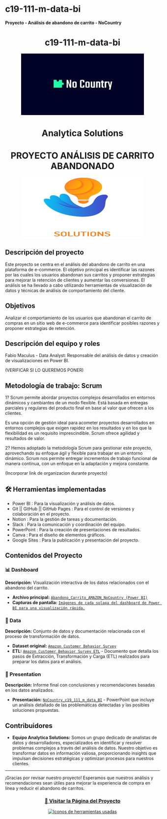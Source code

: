 # c19-111-m-data-bi
**Proyecto - Análisis de abandono de carrito - NoCountry**

<h1 align="center">c19-111-m-data-bi</h1>

<p align="center">
  <img width="400" height="200" src="img/NoCountry.png" alt="Logo de NoCountry">
</p>

<h1 align="center">Analytica Solutions</h1>
<h1 align="center">PROYECTO ANÁLISIS DE CARRITO ABANDONADO</h1>

<p align="center">
  <img width="400" height="200" src="img/Logo grande.png" alt="Logo de Analytica Solutions">
</p>

## Descripción del proyecto
Este proyecto se centra en el análisis del abandono de carrito en una plataforma de e-commerce. El objetivo principal es identificar las razones por las cuales los usuarios abandonan sus carritos y proponer estrategias para mejorar la retención de clientes y aumentar las conversiones. El análisis se ha llevado a cabo utilizando herramientas de visualización de datos y técnicas de análisis de comportamiento del cliente.


## Objetivos
Analizar el comportamiento de los usuarios que abandonan el carrito de compras en un sitio web de e-commerce para identificar posibles razones y proponer estrategias de retención.


##  Descripción del equipo y roles
Fabio Maculus - Data Analyst: Responsable del análisis de datos y creación de visualizaciones en Power BI.

(VERIFICAR SI LO QUEREMOS PONER)


## Metodología de trabajo: Scrum
1? Scrum permite abordar proyectos complejos desarrollados en entornos dinámicos y cambiantes de un modo flexible. Está basada en entregas parciales y regulares del producto final en base al valor que ofrecen a los clientes.

Es una opción de gestión ideal para acometer proyectos desarrollados en entornos complejos que exigen rapidez en los resultados y en los que la flexibilidad es un requisito imprescindible. Scrum ofrece agilidad y resultados de valor.

2? Hemos adoptado la metodología Scrum para gestionar este proyecto, aprovechando su enfoque ágil y flexible para trabajar en un entorno dinámico. Scrum nos permite entregar incrementos de trabajo funcional de manera continua, con un enfoque en la adaptación y mejora constante.

(Incorporar link de organizacion durante proyecto)


## 🛠️ Herramientas implementadas 
- Power BI : Para la visualización y análisis de datos.
- Git || GitHub || GitHub Pages : Para el control de versiones y colaboración en el proyecto.
- Notion : Para la gestión de tareas y documentación.
- Slack : Para la comunicación y coordinación del equipo.
- PowerPoint : Para la creación de presentaciones de resultados.
- Canva : Para el diseño de elementos gráficos.
- Google Sites : Para la publicación y presentación del proyecto.


## Contenidos del Proyecto

### 📊 Dashboard
**Descripción:** Visualización interactiva de los datos relacionados con el abandono del carrito.

- **Archivo principal:** [`Abandono_Carrito_AMAZON_NoCountry (Power BI)`](Dashboard/Abandono_Carrito_AMAZON_NoCountry.pbix)
- **Capturas de pantalla:** [`Imágenes de cada solapa del dashboard de Power BI para una visualización rápida.`](Dashboard)

### 📂 Data
**Descripción:** Conjunto de datos y documentación relacionada con el proceso de transformación de datos.

- **Dataset original:** [`Amazon Customer Behavior Survey`](Data)
- **ETL:** [`Amazon Customer Behavior Survey ETL`](Data) - Documento que detalla los pasos de Extracción, Transformación y Carga (ETL) realizados para preparar los datos para el análisis.

### 📑 Presentation
**Descripción:** Informe final con conclusiones y recomendaciones basadas en los datos analizados.

- **Presentación:** [`NoCountry_c19_111_m_data_BI`](Presentation) - PowerPoint que incluye un análisis detallado de las problemáticas detectadas y las posibles soluciones propuestas.


## Contribuidores
- **Equipo Analytica Solutions:** Somos un grupo dedicado de analistas de datos y desarrolladores, especializados en identificar y resolver problemas complejos a través del análisis de datos. Nuestro objetivo es transformar datos en información valiosa, proporcionando insights que impulsan decisiones estratégicas y optimizan procesos para nuestros clientes.


---

¡Gracias por revisar nuestro proyecto! Esperamos que nuestros análisis y recomendaciones sean útiles para mejorar la experiencia de compra en línea y reducir el abandono de carritos.

<div align="center">
  <h3>
    <a href="https://sites.google.com/view/analyticasolutions">
      🔗 Visitar la Página del Proyecto
    </a>
  </h3>
</div>

<div align="center">
  <a href="https://skillicons.dev">
    <img src="https://skillicons.dev/icons?i=git,github,notion,gmail" alt="Iconos de herramientas usadas">
  </a>
</div>
